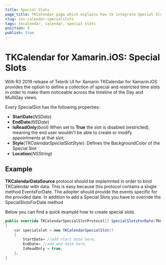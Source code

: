 ```yaml
---
title: Special Slots
page_title: TKCalendar page which explains how to integrate Special Slots in TKCalendar for iOS.
slug: ios-calendar-specialslots
tags: tkcalendar, calendar, special slots
position: 4
publish: true
---
```


# TKCalendar for Xamarin.iOS: Special Slots

With R3 2019 release of Telerik UI for Xamarin TKCalendar for Xamarin.iOS provides the option to define a collection of special and restricted time slots in order to make them noticeable across the timeline of the Day and MultiDay views. 

Every SpecialSlot has the following properties:

* **StartDate**(*NSDate*)
* **EndDate**(*NSDate*)
* **IsReadOnly**(*bool*) When set to **True** the slot is disabled (restricted), meaning the end user wouldn't be able to create or modify appointments at that slot;
* **Style**(*TKCalendarSpecialSlotStyle*): Defines the BackgroundColor of the Special Slot
* **Location**(*NSString*)

## Example

**TKCalendarDataSource** protocol should be implemnted in order to bind TKCalendar with data. This is easy because this protocol contains a single method EventsForDate. The adopter should provide the events specific for the provided date.
In addition to add a Special Slots you have to override the SpecialSlotsForDate method



Below you can find a quick example how to create special slots.

```C#
public override TKCalendarSpecialSlotProtocol[] SpecialSlotsForDate(TKCalendar calendar, NSDate date)
{
    var specialslot = new TKCalendarSpecialSlot()
    {
        StartDate= //add start date here,
        EndDate= //add end date here,
        IsReadOnly = true,
    };
}
```
